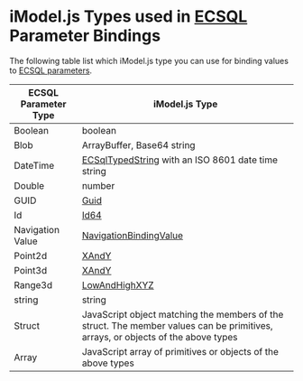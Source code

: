 # iModel.js Types used in [ECSQL](./ECSQL.md) Parameter Bindings

The following table list which iModel.js type you can use for binding values to [ECSQL parameters](./ECSQL.md#ecsql-parameters).

ECSQL Parameter Type | iModel.js Type
------------- | ----------
Boolean       | boolean
Blob          | ArrayBuffer, Base64 string
DateTime      | [ECSqlTypedString]($common) with an ISO 8601 date time string
Double        | number
GUID          | [Guid]($bentleyjs-core)
Id            | [Id64]($bentleyjs-core)
Navigation Value | [NavigationBindingValue]($common)
Point2d       | [XAndY]($geometry-core)
Point3d       | [XAndY]($geometry-core)
Range3d       | [LowAndHighXYZ]($geometry-core)
string        | string
Struct        | JavaScript object matching the members of the struct. The member values can be primitives, arrays, or objects of the above types
Array         | JavaScript array of primitives or objects of the above types